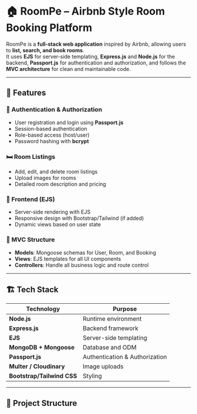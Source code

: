 # 🏠 RoomPe – Airbnb Style Room Booking Platform

RoomPe is a **full-stack web application** inspired by Airbnb, allowing users to **list, search, and book rooms**.  
It uses **EJS** for server-side templating, **Express.js** and **Node.js** for the backend, **Passport.js** for authentication and authorization, and follows the **MVC architecture** for clean and maintainable code.

---

## 📌 Features

### 🔐 Authentication & Authorization
- User registration and login using **Passport.js**
- Session-based authentication
- Role-based access (host/user)
- Password hashing with **bcrypt**

### 🛏 Room Listings
- Add, edit, and delete room listings
- Upload images for rooms
- Detailed room description and pricing

### 🎨 Frontend (EJS)
- Server-side rendering with EJS
- Responsive design with Bootstrap/Tailwind (if added)
- Dynamic views based on user state

### 📂 MVC Structure
- **Models**: Mongoose schemas for User, Room, and Booking
- **Views**: EJS templates for all UI components
- **Controllers**: Handle all business logic and route control

---

## 🏗 Tech Stack

| Technology  | Purpose |
|-------------|---------|
| **Node.js** | Runtime environment |
| **Express.js** | Backend framework |
| **EJS** | Server-side templating |
| **MongoDB + Mongoose** | Database and ODM |
| **Passport.js** | Authentication & Authorization|
| **Multer / Cloudinary** | Image uploads |
| **Bootstrap/Tailwind CSS** | Styling |

---

## 📂 Project Structure

